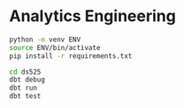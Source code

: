 # Analytics Engineering

```bash
python -m venv ENV
source ENV/bin/activate
pip install -r requirements.txt
```

```bash
cd ds525
dbt debug
dbt run
dbt test
```